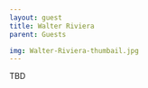 ```yaml
---
layout: guest
title: Walter Riviera
parent: Guests

img: Walter-Riviera-thumbail.jpg
---
```





TBD
